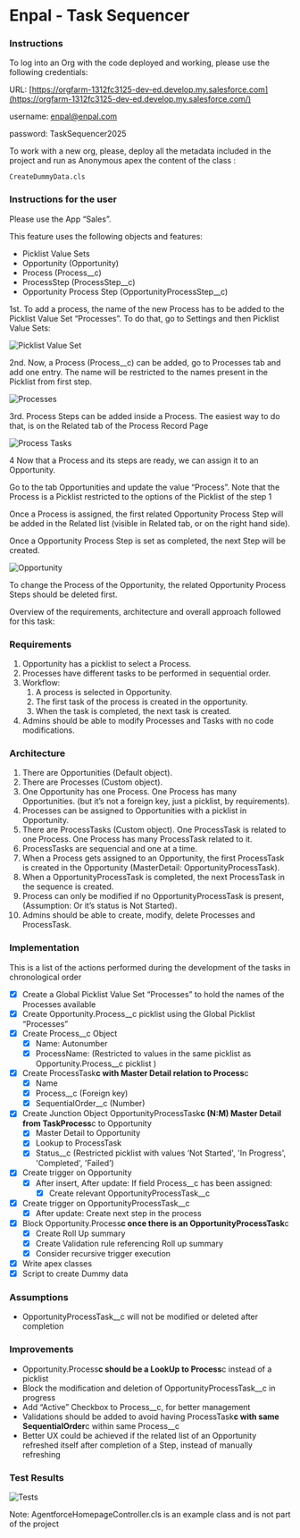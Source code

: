 # Enpal - Task Sequencer

### Instructions

To log into an Org with the code deployed and working, please use the following credentials:

URL: [https://orgfarm-1312fc3125-dev-ed.develop.my.salesforce.com](https://orgfarm-1312fc3125-dev-ed.develop.my.salesforce.com/)

username: [enpal@enpal.com](mailto:enpal@enpal.com)

password: TaskSequencer2025

To work with a new org, please, deploy all the metadata included in the project and run as Anonymous apex the content of the class :

`CreateDummyData.cls`

### Instructions for the user

Please use the App “Sales”.

This feature uses the following objects and features:

- Picklist Value Sets
- Opportunity (Opportunity)
- Process (Process\_\_c)
- ProcessStep (ProcessStep\_\_c)
- Opportunity Process Step (OpportunityProcessStep\_\_c)

1st. To add a process, the name of the new Process has to be added to the Picklist Value Set “Processes”. To do that, go to Settings and then Picklist Value Sets:

![Picklist Value Set](https://i.postimg.cc/nhFdPCVM/image.png)

2nd. Now, a Process (Process\_\_c) can be added, go to Processes tab and add one entry. The name will be restricted to the names present in the Picklist from first step.

![Processes](https://i.postimg.cc/xdq69hz2/image.png)

3rd. Process Steps can be added inside a Process. The easiest way to do that, is on the Related tab of the Process Record Page

![Process Tasks](https://i.postimg.cc/XvhQqLfy/image.png)

4 Now that a Process and its steps are ready, we can assign it to an Opportunity.

Go to the tab Opportunities and update the value “Process”. Note that the Process is a Picklist restricted to the options of the Picklist of the step 1

Once a Process is assigned, the first related Opportunity Process Step will be added in the Related list (visible in Related tab, or on the right hand side).

Once a Opportunity Process Step is set as completed, the next Step will be created.

![Opportunity](https://i.postimg.cc/6qV0HNDd/image.png)

To change the Process of the Opportunity, the related Opportunity Process Steps should be deleted first.

Overview of the requirements, architecture and overall approach followed for this task:

### Requirements

1. Opportunity has a picklist to select a Process.
2. Processes have different tasks to be performed in sequential order.
3. Workflow:
    1. A process is selected in Opportunity.
    2. The first task of the process is created in the opportunity.
    3. When the task is completed, the next task is created.
4. Admins should be able to modify Processes and Tasks with no code modifications.

### Architecture

1. There are Opportunities (Default object).
2. There are Processes (Custom object).
3. One Opportunity has one Process. One Process has many Opportunities. (but it’s not a foreign key, just a picklist, by requirements).
4. Processes can be assigned to Opportunities with a picklist in Opportunity.
5. There are ProcessTasks (Custom object). One ProcessTask is related to one Process. One Process has many ProcessTask related to it.
6. ProcessTasks are sequencial and one at a time.
7. When a Process gets assigned to an Opportunity, the first ProcessTask is created in the Opportunity (MasterDetail: OpportunityProcessTask).
8. When a OpportunityProcessTask is completed, the next ProcessTask in the sequence is created.
9. Process can only be modified if no OpportunityProcessTask is present, (Assumption: Or it’s status is Not Started).
10. Admins should be able to create, modify, delete Processes and ProcessTask.

### Implementation

This is a list of the actions performed during the development of the tasks in chronological order

- [x] Create a Global Picklist Value Set “Processes” to hold the names of the Processes available
- [x] Create Opportunity.Process\_\_c picklist using the Global Picklist “Processes”
- [x] Create Process\_\_c Object
    - [x] Name: Autonumber
    - [x] ProcessName: (Restricted to values in the same picklist as Opportunity.Process\_\_c picklist )
- [x] Create ProcessTask**c with Master Detail relation to Process**c
    - [x] Name
    - [x] Process\_\_c (Foreign key)
    - [x] SequentialOrder\_\_c (Number)
- [x] Create Junction Object OpportunityProcessTask**c (N:M) Master Detail from TaskProcess**c to Opportunity
    - [x] Master Detail to Opportunity
    - [x] Lookup to ProcessTask
    - [x] Status\_\_c (Restricted picklist with values ‘Not Started', 'In Progress', 'Completed', 'Failed’)
- [x] Create trigger on Opportunity
    - [x] After insert, After update: If field Process\_\_c has been assigned:
        - [x] Create relevant OpportunityProcessTask\_\_c
- [x] Create trigger on OpportunityProcessTask\_\_c
    - [x] After update: Create next step in the process
- [x] Block Opportunity.Process**c once there is an OpportunityProcessTask**c
    - [x] Create Roll Up summary
    - [x] Create Validation rule referencing Roll up summary
    - [x] Consider recursive trigger execution
- [x] Write apex classes
- [x] Script to create Dummy data

### Assumptions

- OpportunityProcessTask\_\_c will not be modified or deleted after completion

### Improvements

- Opportunity.Process**c should be a LookUp to Process**c instead of a picklist
- Block the modification and deletion of OpportunityProcessTask\_\_c in progress
- Add “Active” Checkbox to Process\_\_c, for better management
- Validations should be added to avoid having ProcessTask**c with same SequentialOrder**c within same Process\_\_c
- Better UX could be achieved if the related list of an Opportunity refreshed itself after completion of a Step, instead of manually refreshing

### Test Results

![Tests](https://i.postimg.cc/gc3Ncvnn/image.png)

Note: AgentforceHomepageController.cls is an example class and is not part of the project
